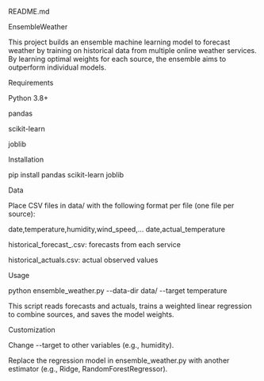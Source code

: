 README.md

EnsembleWeather

This project builds an ensemble machine learning model to forecast weather by training on historical data from multiple online weather services. By learning optimal weights for each source, the ensemble aims to outperform individual models.

Requirements

Python 3.8+

pandas

scikit-learn

joblib

Installation

pip install pandas scikit-learn joblib

Data

Place CSV files in data/ with the following format per file (one file per source):

date,temperature,humidity,wind_speed,...
date,actual_temperature

historical_forecast_<source>.csv: forecasts from each service

historical_actuals.csv: actual observed values

Usage

python ensemble_weather.py --data-dir data/ --target temperature

This script reads forecasts and actuals, trains a weighted linear regression to combine sources, and saves the model weights.

Customization

Change --target to other variables (e.g., humidity).

Replace the regression model in ensemble_weather.py with another estimator (e.g., Ridge, RandomForestRegressor).
